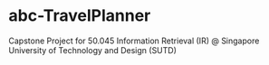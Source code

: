 # abc-TravelPlanner
Capstone Project for 50.045 Information Retrieval (IR) @ Singapore University of Technology and Design (SUTD)
